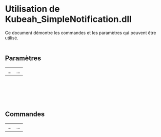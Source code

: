 <h1>Utilisation de Kubeah_SimpleNotification.dll</h1>
Ce document démontre les commandes et les paramètres qui peuvent être utilisé.
<br></br>

<h2>Paramètres</h2>
<table>
   <tr>
       <td>...</td>
       <td>...</td>
   </tr>
</table>
<br></br>
<br></br>
<h2>Commandes</h2>
<table>
   <tr>
       <td>...</td>
       <td>...</td>
   </tr>
</table>

